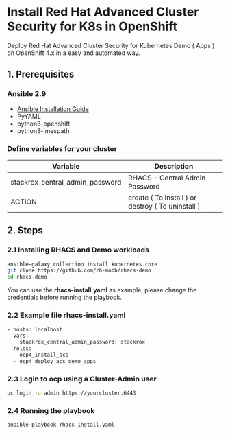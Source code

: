 # Install Red Hat Advanced Cluster Security for K8s in OpenShift

Deploy Red Hat Advanced Cluster Security for Kubernetes Demo ( Apps ) on OpenShift 4.x in a easy and automated way.

## 1. Prerequisites

### Ansible 2.9

- [Ansible Installation Guide](https://docs.ansible.com/ansible/latest/installation_guide/intro_installation.html)
- PyYAML
- python3-openshift
- python3-jmespath

### Define variables for your cluster

| Variable | Description |
| -------- | -------- |
| stackrox_central_admin_password    | RHACS - Central Admin Password     |
| ACTION    | create ( To install ) or destroy ( To uninstall )  |

## 2. Steps

### 2.1 Installing RHACS and Demo workloads

```bash
ansible-galaxy collection install kubernetes.core
git clone https://github.com/rh-mobb/rhacs-demo
cd rhacs-demo
```

You can use the **rhacs-install.yaml** as example, please change the credentials before running the playbook.

### 2.2 Example file rhacs-install.yaml

```bash
- hosts: localhost
  vars:
    stackrox_central_admin_password: stackrox
  roles:
  - ocp4_install_acs
  - ocp4_deploy_acs_demo_apps
```

### 2.3 Login to ocp using a Cluster-Admin user

```bash
oc login -u admin https://yourcluster:6443
```

### 2.4 Running the playbook

```bash
ansible-playbook rhacs-install.yaml
```
